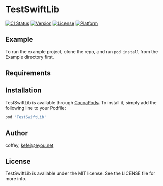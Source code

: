 # TestSwiftLib

[![CI Status](https://img.shields.io/travis/coffey/TestSwiftLib.svg?style=flat)](https://travis-ci.org/coffey/TestSwiftLib)
[![Version](https://img.shields.io/cocoapods/v/TestSwiftLib.svg?style=flat)](https://cocoapods.org/pods/TestSwiftLib)
[![License](https://img.shields.io/cocoapods/l/TestSwiftLib.svg?style=flat)](https://cocoapods.org/pods/TestSwiftLib)
[![Platform](https://img.shields.io/cocoapods/p/TestSwiftLib.svg?style=flat)](https://cocoapods.org/pods/TestSwiftLib)

## Example

To run the example project, clone the repo, and run `pod install` from the Example directory first.

## Requirements

## Installation

TestSwiftLib is available through [CocoaPods](https://cocoapods.org). To install
it, simply add the following line to your Podfile:

```ruby
pod 'TestSwiftLib'
```

## Author

coffey, kefei@eyou.net

## License

TestSwiftLib is available under the MIT license. See the LICENSE file for more info.
